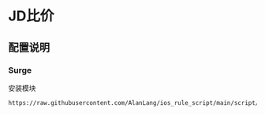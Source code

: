 # JD比价

## 配置说明
### Surge
安装模块
```
https://raw.githubusercontent.com/AlanLang/ios_rule_script/main/script/jd/jd.sgmodule
```